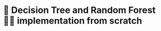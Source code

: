 # :deciduous_tree: Decision Tree and Random Forest :evergreen_tree::evergreen_tree: implementation from scratch